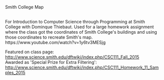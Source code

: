 Smith College Map

<br/>
For Introduction to Computer Science through Programming at Smith College with Dominque Thiebaut.
Used for a large homework assignment where the class got the coordinates of Smith College's buildings and using those coordinates  to recreate Smith's map.
<br/>
https://www.youtube.com/watch?v=1y6tv3MESjg

Featured on class page: <br/>
http://www.science.smith.edu/dftwiki/index.php/CSC111_Fall_2015
<br/>
Awarded as 'Special Prize for Extra Filtering':<br/>
http://www.science.smith.edu/dftwiki/index.php/CSC111_Homework_11_Samples_2015
